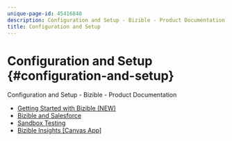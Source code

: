 ```yaml
---
unique-page-id: 45416848
description: Configuration and Setup - Bizible - Product Documentation
title: Configuration and Setup
---
```


# Configuration and Setup {#configuration-and-setup}

Configuration and Setup - Bizible - Product Documentation

* [Getting Started with Bizible (NEW)](configuration-and-setup/getting-started-with-bizible-new.md)
* [Bizible and Salesforce](configuration-and-setup/bizible-and-salesforce.md)
* [Sandbox Testing](configuration-and-setup/sandbox-testing.md)
* [Bizible Insights [Canvas App]](configuration-and-setup/bizible-insights-[canvas-app].md)

